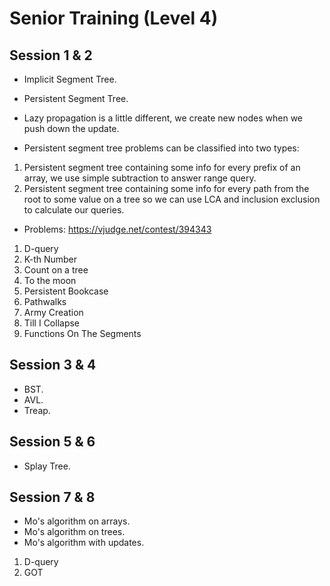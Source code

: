 # Senior Training (Level 4)

## Session 1 & 2

- Implicit Segment Tree.
- Persistent Segment Tree.
- Lazy propagation is a little different, we create new nodes when we push down the update.

- Persistent segment tree problems can be classified into two types:
1. Persistent segment tree containing some info for every prefix of an array, we use simple subtraction to answer range query.
1. Persistent segment tree containing some info for every path from the root to some value on a tree so we can use LCA and inclusion exclusion to calculate our queries.

- Problems: https://vjudge.net/contest/394343
1. D-query
1. K-th Number
1. Count on a tree
1. To the moon
1. Persistent Bookcase
1. Pathwalks
1. Army Creation
1. Till I Collapse
1. Functions On The Segments

## Session 3 & 4

- BST.
- AVL.
- Treap.

## Session 5 & 6

- Splay Tree.

## Session 7 & 8

- Mo's algorithm on arrays.
- Mo's algorithm on trees.
- Mo's algorithm with updates.

1. D-query
1. GOT
